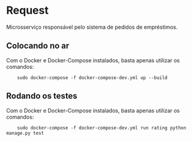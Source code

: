 # Request

Microsserviço responsável pelo sistema de pedidos de empréstimos.

## Colocando no ar

Com o Docker e Docker-Compose instalados, basta apenas utilizar os comandos:

```shell
    sudo docker-compose -f docker-compose-dev.yml up --build
```

## Rodando os testes

Com o Docker e Docker-Compose instalados, basta apenas utilizar os comandos:  

```shell
    sudo docker-compose -f docker-compose-dev.yml run rating python manage.py test
```
